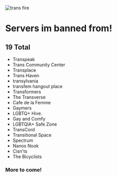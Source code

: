 ![trans fire](https://user-images.githubusercontent.com/132633171/236716104-3f9021ab-298d-499a-a507-4589bd375eab.png)

# Servers im banned from!
## **19** Total
- Transpeak
- Trans Community Center
- Transplace
- Trans Haven
- transylvania
- transfem hangout place
- Transformers
- The Transverse
- Cafe de la Femme
- Gaymers
- LGBTQ+ Hive.
- Gay and Comfy
- LGBTQIA+ Safe Zone
- TransCord
- Transitional Space
- Spectrum
- Nanos Nook
- Cisn'ts
- The Bicyclists

### **More to come!**
